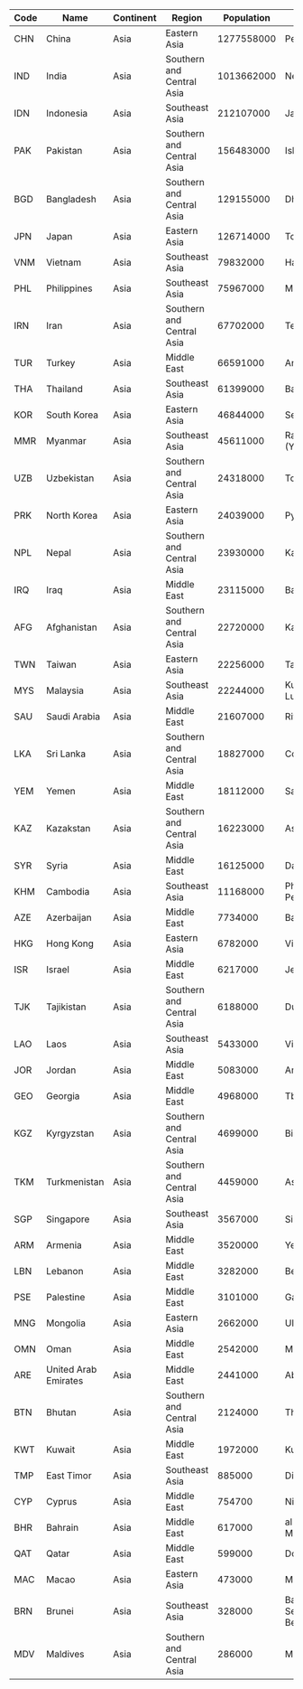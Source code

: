 | Code | Name | Continent | Region | Population | Capital |
| --- | --- | --- | --- | --- | --- |
| CHN | China | Asia | Eastern Asia | 1277558000 | Peking |
| IND | India | Asia | Southern and Central Asia | 1013662000 | New Delhi |
| IDN | Indonesia | Asia | Southeast Asia | 212107000 | Jakarta |
| PAK | Pakistan | Asia | Southern and Central Asia | 156483000 | Islamabad |
| BGD | Bangladesh | Asia | Southern and Central Asia | 129155000 | Dhaka |
| JPN | Japan | Asia | Eastern Asia | 126714000 | Tokyo |
| VNM | Vietnam | Asia | Southeast Asia | 79832000 | Hanoi |
| PHL | Philippines | Asia | Southeast Asia | 75967000 | Manila |
| IRN | Iran | Asia | Southern and Central Asia | 67702000 | Teheran |
| TUR | Turkey | Asia | Middle East | 66591000 | Ankara |
| THA | Thailand | Asia | Southeast Asia | 61399000 | Bangkok |
| KOR | South Korea | Asia | Eastern Asia | 46844000 | Seoul |
| MMR | Myanmar | Asia | Southeast Asia | 45611000 | Rangoon (Yangon) |
| UZB | Uzbekistan | Asia | Southern and Central Asia | 24318000 | Toskent |
| PRK | North Korea | Asia | Eastern Asia | 24039000 | Pyongyang |
| NPL | Nepal | Asia | Southern and Central Asia | 23930000 | Kathmandu |
| IRQ | Iraq | Asia | Middle East | 23115000 | Baghdad |
| AFG | Afghanistan | Asia | Southern and Central Asia | 22720000 | Kabul |
| TWN | Taiwan | Asia | Eastern Asia | 22256000 | Taipei |
| MYS | Malaysia | Asia | Southeast Asia | 22244000 | Kuala Lumpur |
| SAU | Saudi Arabia | Asia | Middle East | 21607000 | Riyadh |
| LKA | Sri Lanka | Asia | Southern and Central Asia | 18827000 | Colombo |
| YEM | Yemen | Asia | Middle East | 18112000 | Sanaa |
| KAZ | Kazakstan | Asia | Southern and Central Asia | 16223000 | Astana |
| SYR | Syria | Asia | Middle East | 16125000 | Damascus |
| KHM | Cambodia | Asia | Southeast Asia | 11168000 | Phnom Penh |
| AZE | Azerbaijan | Asia | Middle East | 7734000 | Baku |
| HKG | Hong Kong | Asia | Eastern Asia | 6782000 | Victoria |
| ISR | Israel | Asia | Middle East | 6217000 | Jerusalem |
| TJK | Tajikistan | Asia | Southern and Central Asia | 6188000 | Dushanbe |
| LAO | Laos | Asia | Southeast Asia | 5433000 | Vientiane |
| JOR | Jordan | Asia | Middle East | 5083000 | Amman |
| GEO | Georgia | Asia | Middle East | 4968000 | Tbilisi |
| KGZ | Kyrgyzstan | Asia | Southern and Central Asia | 4699000 | Bishkek |
| TKM | Turkmenistan | Asia | Southern and Central Asia | 4459000 | Ashgabat |
| SGP | Singapore | Asia | Southeast Asia | 3567000 | Singapore |
| ARM | Armenia | Asia | Middle East | 3520000 | Yerevan |
| LBN | Lebanon | Asia | Middle East | 3282000 | Beirut |
| PSE | Palestine | Asia | Middle East | 3101000 | Gaza |
| MNG | Mongolia | Asia | Eastern Asia | 2662000 | Ulan Bator |
| OMN | Oman | Asia | Middle East | 2542000 | Masqat |
| ARE | United Arab Emirates | Asia | Middle East | 2441000 | Abu Dhabi |
| BTN | Bhutan | Asia | Southern and Central Asia | 2124000 | Thimphu |
| KWT | Kuwait | Asia | Middle East | 1972000 | Kuwait |
| TMP | East Timor | Asia | Southeast Asia | 885000 | Dili |
| CYP | Cyprus | Asia | Middle East | 754700 | Nicosia |
| BHR | Bahrain | Asia | Middle East | 617000 | al-Manama |
| QAT | Qatar | Asia | Middle East | 599000 | Doha |
| MAC | Macao | Asia | Eastern Asia | 473000 | Macao |
| BRN | Brunei | Asia | Southeast Asia | 328000 | Bandar Seri Begawan |
| MDV | Maldives | Asia | Southern and Central Asia | 286000 | Male |
